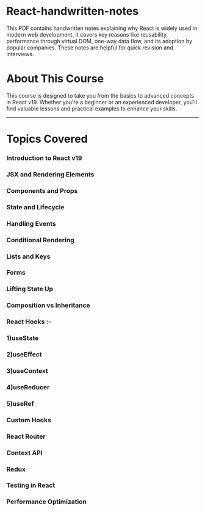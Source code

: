 # React-handwritten-notes
This PDF contains handwritten notes explaining why React is widely used in modern web development. It covers key reasons like reusability, performance through virtual DOM, one-way data flow, and its adoption by popular companies. These notes are helpful for quick revision and interviews.

# About This Course
This course is designed to take you from the basics to advanced concepts in React v19. Whether you're a beginner or an experienced developer, you'll find valuable lessons and practical examples to enhance your skills.
___________________________________________________________________________________________________________________________________________________________________________________________________________________
# Topics Covered
  ### Introduction to React v19
  ### JSX and Rendering Elements
  ### Components and Props
  ### State and Lifecycle
  ### Handling Events
  ### Conditional Rendering
 ### Lists and Keys
 ### Forms
 ### Lifting State Up
 ### Composition vs Inheritance
 ### React Hooks :-
  ### 1)useState
  ### 2)useEffect
  ### 3)useContext
  ### 4)useReducer
  ### 5)useRef
 ### Custom Hooks
 ### React Router
 ### Context API
 ### Redux
 ### Testing in React
 ### Performance Optimization
